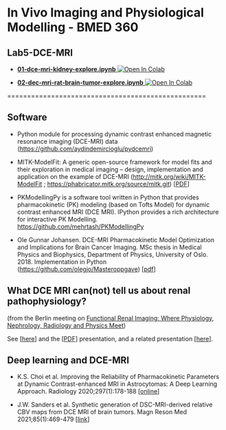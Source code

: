 # In Vivo Imaging and Physiological Modelling - BMED 360

## Lab5-DCE-MRI


- [**01-dce-mri-kidney-explore.ipynb**](https://nbviewer.jupyter.org/github/computational-medicine/BMED360-2021/blob/main/Lab5-DCE-MRI/01-dce-mri-kidney-explore.ipynb)<a href="https://colab.research.google.com/github/computational-medicine/BMED360-2021/blob/main/Lab5-DCE-MRI/01-dce-mri-kidney-explore.ipynb">
  <img src="https://colab.research.google.com/assets/colab-badge.svg" alt="Open In Colab"/></a>
  
- [**02-dec-mri-rat-brain-tumor-explore.ipynb**](https://nbviewer.jupyter.org/github/computational-medicine/BMED360-2021/blob/main/Lab5-DCE-MRI/02-dce-mri-rat-brain-tumor-explore.ipynb)<a href="https://colab.research.google.com/github/computational-medicine/BMED360-2021/blob/main/Lab5-DCE-MRI/02-dce-mri-rat-brain-tumor-explore.ipynb">
  <img src="https://colab.research.google.com/assets/colab-badge.svg" alt="Open In Colab"/></a>
  
==================================================
  



## Software

- Python module for processing dynamic contrast enhanced magnetic resonance imaging (DCE-MRI) data (https://github.com/aydindemircioglu/pydcemri)


- MITK-ModelFit: A generic open-source framework for model fits and their exploration in medical imaging – design, implementation and application on the example of DCE-MRI (http://mitk.org/wiki/MITK-ModelFit ; https://phabricator.mitk.org/source/mitk.git)    [[PDF](https://bmcbioinformatics.biomedcentral.com/track/pdf/10.1186/s12859-018-2588-1)]

- PKModellingPy is a software tool written in Python that provides pharmacokinetic (PK) modeling (based on Tofts Model) for dynamic contrast enhanced MRI (DCE MRI). IPython provides a rich architecture for interactive PK Modelling. https://github.com/mehrtash/PKModellingPy

- Ole Gunnar Johansen. DCE-MRI Pharmacokinetic Model Optimization and Implications for Brain Cancer Imaging. MSc thesis in Medical Physics and Biophysics, Department of Physics, University of Oslo. 2018.  Implementation in Python (https://github.com/olegjo/Masteroppgave) [[pdf](https://www.duo.uio.no/bitstream/handle/10852/61659/thesis_FINAL.pdf?sequence=1&isAllowed=y)]


## What DCE MRI can(not) tell us about renal pathophysiology?

(from the Berlin meeting on [Functional Renal Imaging: Where Physiology, Nephrology, Radiology and Physics Meet](https://www.mdc-berlin.de/renal))

See [[here](https://github.com/arvidl/dce-mri-renal-pathophysiology#readme)] and the [[PDF](https://github.com/arvidl/dce-mri-renal-pathophysiology/blob/master/presentation/lundervold_what_DCE_MRI_can(not)_tell_us_about_renal_pathophysiology_Berlin_20171012.pdf)] presentation, and a related presentation [[here](https://github.com/arvidl/functional-kidney-imaging#readme)].


## Deep learning and DCE-MRI


- K.S. Choi et al. Improving the Reliability of Pharmacokinetic Parameters at Dynamic Contrast-enhanced MRI in Astrocytomas: A Deep Learning Approach. Radiology 2020;297(1):178-188 [[online](https://doi.org/10.1148/radiol.2020192763)]

- J.W. Sanders et al. Synthetic generation of DSC-MRI-derived relative CBV maps from DCE MRI of brain tumors. Magn Reson Med 2021;85(1):469-479 [[link](https://pubmed.ncbi.nlm.nih.gov/32726488)]




<!--
- N. Debs et al. Impact of the reperfusion status for predicting the final stroke infarct using deep learning. Neuroimage Clin 2021;29:102548 [[online](https://pubmed.ncbi.nlm.nih.gov/33450521)]
<img alt="Debs et al. 2021 Graphical abstract" src="https://ars.els-cdn.com/content/image/1-s2.0-S2213158220303855-ga1_lrg.jpg" width="800px" heigh="auto">
Graphical abstract (CC BY-NC-ND 4.0) <img alt="Debs et al. 2021 Fig. 2" src="https://ars.els-cdn.com/content/image/1-s2.0-S2213158220303855-gr2_lrg.jpg" width="800px" heigh="auto"> Overview of the proposed deep learning architecture. Top left: The network takes five MRI images (2D slices from DWI, ADC, CBV, CBF, Tmax volumes) as input. Below: Each input image is processed independently on 5 separate branches. Pink, purple, yellow, red and green feature maps result from 2D-convolutions and maxpooling. The output of the 5 branches are then concatenated, and upsampled through 2D-deconvolution layers. The network produces an output map with 3 classes (lesion, healthy tissue and background). Top Right: The predicted lesion has to be compared to the true lesion from the final FLAIR. (CC BY-NC-ND 4.0)<br><br>
-->
